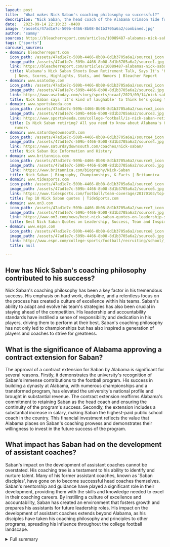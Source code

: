 ```yaml
---
layout: post
title:  "What makes Nick Saban's coaching philosophy so successful?"
description: "Nick Saban, the head coach of the Alabama Crimson Tide football team, is a living legend in the world of college football. With an illustrious career spanning several decades, Saban has etched his name in the annals of the game's history."
date:   2023-09-14 22:10:23 -0400
image: '/assets/47ad1e7c-509b-4466-8b08-8d1b3705a6a2/combined.jpg'
author: 'sammy'
sources: https://bleacherreport.com/articles/10089487-alabamas-nick-saban-shoots-down-retirement-talk-says-its-kind-of-laughable https://www.usatoday.com/story/sports/ncaaf/2023/09/14/nick-saban-retire-kind-of-laughable-alabama/70855138007/ https://www.sportskeeda.com/college-football/is-nick-saban-retiring-all-need-know-alabama-s-hc-retirement-rumors https://www.saturdaydownsouth.com/coaches/nick-saban/ https://www.britannica.com/biography/Nick-Saban http://www.espn.com/college-sports/football/recruiting/school/_/id/333/class/2024 https://www.tidesports.com/football/team-coverage/20170103/top-10-nick-saban-quotes/ https://www.on3.com/news/best-nick-saban-quotes-on-leadership-success-team-and-inspiration/
tags: ["sports"]
carousel_sources:
- domain: bleacherreport.com
  icon_path: /assets/47ad1e7c-509b-4466-8b08-8d1b3705a6a2/source1_icon.jpg
  image_path: /assets/47ad1e7c-509b-4466-8b08-8d1b3705a6a2/source1.jpg
  link: https://bleacherreport.com/articles/10089487-alabamas-nick-saban-shoots-down-retirement-talk-says-its-kind-of-laughable
  title: Alabama's Nick Saban Shoots Down Retirement Talk, Says It's 'Kind of Laughable'
    | News, Scores, Highlights, Stats, and Rumors | Bleacher Report
- domain: www.usatoday.com
  icon_path: /assets/47ad1e7c-509b-4466-8b08-8d1b3705a6a2/source2_icon.jpg
  image_path: /assets/47ad1e7c-509b-4466-8b08-8d1b3705a6a2/source2.jpg
  link: https://www.usatoday.com/story/sports/ncaaf/2023/09/14/nick-saban-retire-kind-of-laughable-alabama/70855138007/
  title: Nick Saban says 'it's kind of laughable' to think he's going to retire
- domain: www.sportskeeda.com
  icon_path: /assets/47ad1e7c-509b-4466-8b08-8d1b3705a6a2/source3_icon.jpg
  image_path: /assets/47ad1e7c-509b-4466-8b08-8d1b3705a6a2/source3.jpg
  link: https://www.sportskeeda.com/college-football/is-nick-saban-retiring-all-need-know-alabama-s-hc-retirement-rumors
  title: Is Nick Saban retiring? All you need to know about Alabama's HC retirement
    rumors
- domain: www.saturdaydownsouth.com
  icon_path: /assets/47ad1e7c-509b-4466-8b08-8d1b3705a6a2/source4_icon.jpg
  image_path: /assets/47ad1e7c-509b-4466-8b08-8d1b3705a6a2/source4.jpg
  link: https://www.saturdaydownsouth.com/coaches/nick-saban/
  title: Nick Saban Bio Information and History
- domain: www.britannica.com
  icon_path: /assets/47ad1e7c-509b-4466-8b08-8d1b3705a6a2/source5_icon.jpg
  image_path: /assets/47ad1e7c-509b-4466-8b08-8d1b3705a6a2/source5.jpg
  link: https://www.britannica.com/biography/Nick-Saban
  title: Nick Saban | Biography, Championships, & Facts | Britannica
- domain: www.tidesports.com
  icon_path: /assets/47ad1e7c-509b-4466-8b08-8d1b3705a6a2/source6_icon.jpg
  image_path: /assets/47ad1e7c-509b-4466-8b08-8d1b3705a6a2/source6.jpg
  link: https://www.tidesports.com/football/team-coverage/20170103/top-10-nick-saban-quotes/
  title: Top 10 Nick Saban quotes | TideSports.com
- domain: www.on3.com
  icon_path: /assets/47ad1e7c-509b-4466-8b08-8d1b3705a6a2/source7_icon.jpg
  image_path: /assets/47ad1e7c-509b-4466-8b08-8d1b3705a6a2/source7.jpg
  link: https://www.on3.com/news/best-nick-saban-quotes-on-leadership-success-team-and-inspiration/
  title: Best Nick Saban Quotes on Leadership, Success, Team and Inspiration - On3
- domain: www.espn.com
  icon_path: /assets/47ad1e7c-509b-4466-8b08-8d1b3705a6a2/source8_icon.jpg
  image_path: /assets/47ad1e7c-509b-4466-8b08-8d1b3705a6a2/source8.jpg
  link: http://www.espn.com/college-sports/football/recruiting/school/_/id/333/class/2024
  title: null

---
```


## How has Nick Saban's coaching philosophy contributed to his success?
Nick Saban's coaching philosophy has been a key factor in his tremendous success. His emphasis on hard work, discipline, and a relentless focus on the process has created a culture of excellence within his teams. Saban's ability to adapt and evolve his team's strategies has also been crucial in staying ahead of the competition. His leadership and accountability standards have instilled a sense of responsibility and dedication in his players, driving them to perform at their best. Saban's coaching philosophy has not only led to championships but has also inspired a generation of players and coaches to strive for greatness.

## What is the significance of Alabama approving a contract extension for Saban?
The approval of a contract extension for Saban by Alabama is significant for several reasons. Firstly, it demonstrates the university's recognition of Saban's immense contributions to the football program. His success in building a dynasty at Alabama, with numerous championships and a transformed program, has elevated the university's national profile and brought in substantial revenue. The contract extension reaffirms Alabama's commitment to retaining Saban as the head coach and ensuring the continuity of the program's success. Secondly, the extension includes a substantial increase in salary, making Saban the highest-paid public school coach in the country. This financial investment reflects the value that Alabama places on Saban's coaching prowess and demonstrates their willingness to invest in the future success of the program.

## What impact has Saban had on the development of assistant coaches?
Saban's impact on the development of assistant coaches cannot be overstated. His coaching tree is a testament to his ability to identify and nurture talent. Many of his former assistant coaches, known as 'Saban disciples', have gone on to become successful head coaches themselves. Saban's mentorship and guidance have played a significant role in their development, providing them with the skills and knowledge needed to excel in their coaching careers. By instilling a culture of excellence and accountability, Saban has created an environment that fosters growth and prepares his assistants for future leadership roles. His impact on the development of assistant coaches extends beyond Alabama, as his disciples have taken his coaching philosophy and principles to other programs, spreading his influence throughout the college football landscape.



<details>
  <summary>Full summary</summary>
<p>Nick Saban, the head coach of the Alabama Crimson Tide football team, is a living legend in the world of college football. With an illustrious career spanning several decades, Saban has etched his name in the annals of the game's history.</p>
<p>Born on October 31, 1951, in Fairmont, West Virginia, Saban's journey to coaching greatness began as a player at Kent State University, where he excelled as a defensive back. After his playing days, Saban transitioned into coaching, starting his career at the University of Toledo. From there, he made stops as the defensive coordinator of the Cleveland Browns and the head coach at Michigan State University and Louisiana State University.</p>
<p>However, it was Saban's arrival at Alabama in 2007 that solidified his status as one of the greatest coaches of all time. Under his leadership, Alabama became a football powerhouse. Saban's tenure at Alabama is highlighted by an unprecedented seven National Championships, 10 SEC Championships, and 15 SEC Western Division Championships.</p>
<p>Saban's coaching philosophy is centered around hard work, discipline, and a relentless focus on the process. Throughout his career, he has emphasized the importance of leadership and accountability, creating a culture of excellence within his teams. Saban's ability to adapt to the ever-changing landscape of college football has been widely praised, as he continually evolves his team's strategies to stay ahead of the competition.</p>
<p>But Saban's impact goes beyond the football field. His coaching tree is a testament to his ability to develop and mentor assistant coaches who have gone on to become successful head coaches themselves. From Kirby Smart to Lane Kiffin, numerous Saban disciples have found success in their own right.</p>
<p>Off the field, Saban is known for his inspirational quotes and his unwavering commitment to his players' development both as athletes and as individuals. He often emphasizes the importance of hard work, discipline, and team chemistry. Saban believes in setting high standards and holding himself and his players accountable to those standards.</p>
<p>Despite his incredible success, Saban remains humble and grounded. He acknowledges when the opposing team outperforms his own and refuses to say anything disrespectful about others. He also understands the importance of giving people second chances and constantly challenges himself and his team to strive for new heights.</p>
<p>Nick Saban's impact extends far beyond Alabama football. His legacy will forever be remembered as one of the greatest coaches in college football history. Through his leadership, dedication, and unwavering commitment to excellence, Saban has inspired a generation of players and coaches to reach for greatness.</p>
<p>As the 2021 season approaches, rumors of Saban's retirement have been circulating. However, Saban quickly put those speculations to rest, stating that he has no plans to retire anytime soon. In fact, Alabama recently approved a one-year contract extension for Saban, ensuring that he will continue coaching the Crimson Tide until at least 2030. The contract includes a substantial increase in salary, making Saban the highest-paid public school coach in the country.</p>
<p>Looking ahead, Alabama is gearing up for an exciting season. With a challenging nonconference road trip and a talented roster, the Crimson Tide is poised to make another run at the National Championship. Saban's passion for coaching and his relentless pursuit of excellence will undoubtedly be on display as he leads his team into battle.</p>
<p>In conclusion, Nick Saban's impact on the world of college football is unparalleled. His legendary coaching career, coupled with his unwavering commitment to his players and his passion for the game, has solidified his place as one of the all-time greats. As Alabama's head coach, Saban has created a dynasty, winning multiple National Championships and transforming the program into a perennial contender. The 2021 season promises to be another chapter in Saban's storied career, as he continues to inspire and motivate his team to greatness.</p>
</details>
